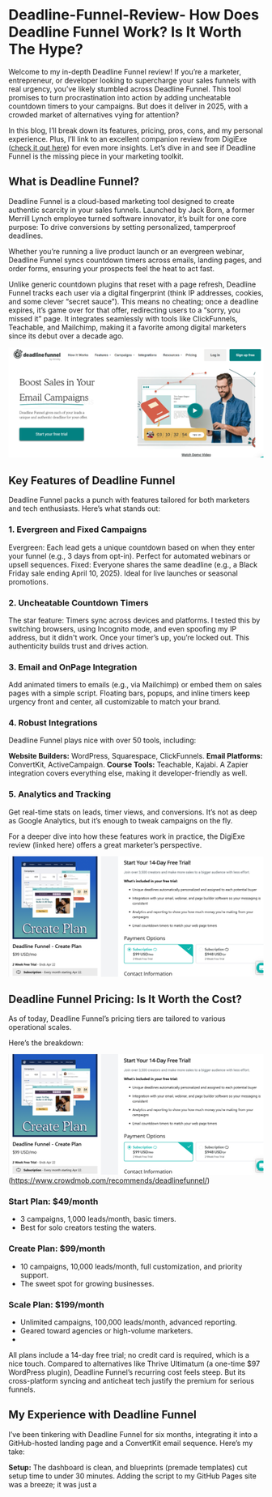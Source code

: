 # Deadline-Funnel-Review- How Does Deadline Funnel Work? Is It Worth The Hype?

Welcome to my in-depth Deadline Funnel review! If you’re a marketer, entrepreneur, or developer looking to supercharge your sales funnels with real urgency,
you’ve likely stumbled across Deadline Funnel. This tool promises to turn procrastination into action by adding uncheatable countdown timers to your campaigns. 
But does it deliver in 2025, with a crowded market of alternatives vying for attention? 

In this blog, I’ll break down its features, pricing, 
pros, cons, and my personal experience. Plus, I’ll link to an excellent companion review from DigiExe ([check it out here](https://digiexe.com/blog/deadline-funnel-review/)) for even more insights. 
Let’s dive in and see if Deadline Funnel is the missing piece in your marketing toolkit.

## What is Deadline Funnel?

Deadline Funnel is a cloud-based marketing tool designed to create authentic scarcity in your sales funnels. 
Launched by Jack Born, a former Merrill Lynch employee turned software innovator, it’s built for one core purpose: 
To drive conversions by setting personalized, tamperproof deadlines. 

Whether you’re running a live product launch or an evergreen webinar, 
Deadline Funnel syncs countdown timers across emails, landing pages, and order forms, ensuring your prospects feel the heat to act fast.

Unlike generic countdown plugins that reset with a page refresh, Deadline Funnel tracks each user via a digital fingerprint (think IP addresses, 
cookies, and some clever “secret sauce”). This means no cheating; once a deadline expires, it’s game over for that offer, redirecting users to
a “sorry, you missed it” page. It integrates seamlessly with tools like ClickFunnels, Teachable, and Mailchimp, making it a favorite among 
digital marketers since its debut over a decade ago.

![Deadline Funnel Review](https://github.com/digiexe-official/Reviews/blob/main/imgs/deadlinefunnel/deadline%20funnel%20review.png)

## Key Features of Deadline Funnel

Deadline Funnel packs a punch with features tailored for both marketers and tech enthusiasts. Here’s what stands out:

### 1. Evergreen and Fixed Campaigns
Evergreen: Each lead gets a unique countdown based on when they enter your funnel (e.g., 3 days from opt-in). Perfect for automated webinars or upsell sequences.
Fixed: Everyone shares the same deadline (e.g., a Black Friday sale ending April 10, 2025). Ideal for live launches or seasonal promotions.

### 2. Uncheatable Countdown Timers
The star feature: Timers sync across devices and platforms. I tested this by switching browsers, using Incognito mode, and even spoofing my IP address, but it didn't work.
Once your timer’s up, you’re locked out. This authenticity builds trust and drives action.

### 3. Email and OnPage Integration
Add animated timers to emails (e.g., via Mailchimp) or embed them on sales pages with a simple script. Floating bars, popups, and inline timers keep urgency front and center, all customizable to match your brand.

### 4. Robust Integrations
Deadline Funnel plays nice with over 50 tools, including:

**Website Builders:** WordPress, Squarespace, ClickFunnels.
**Email Platforms:** ConvertKit, ActiveCampaign.
**Course Tools:** Teachable, Kajabi.
A Zapier integration covers everything else, making it developer-friendly as well.

### 5. Analytics and Tracking
Get real-time stats on leads, timer views, and conversions. It’s not as deep as Google Analytics, but it’s enough to tweak campaigns on the fly.

For a deeper dive into how these features work in practice, the DigiExe review (linked here) offers a great marketer’s perspective.

![Deadline Funnel Features](https://github.com/digiexe-official/Reviews/blob/main/imgs/deadlinefunnel/deadline%20funnel%20subscription.png)

## Deadline Funnel Pricing: Is It Worth the Cost?
As of today, Deadline Funnel’s pricing tiers are tailored to various operational scales. 

Here’s the breakdown:

![Deadline Funnel Pricing](https://github.com/digiexe-official/Reviews/blob/main/imgs/deadlinefunnel/deadline%20funnel%20subscription.png) (https://www.crowdmob.com/recommends/deadlinefunnel/)

### Start Plan: $49/month
- 3 campaigns, 1,000 leads/month, basic timers.
- Best for solo creators testing the waters.

### Create Plan: $99/month
- 10 campaigns, 10,000 leads/month, full customization, and priority support.
- The sweet spot for growing businesses.

### Scale Plan: $199/month
- Unlimited campaigns, 100,000 leads/month, advanced reporting.
- Geared toward agencies or high-volume marketers.
- 
All plans include a 14-day free trial; no credit card is required, which is a nice touch.
Compared to alternatives like Thrive Ultimatum (a one-time $97 WordPress plugin),
Deadline Funnel’s recurring cost feels steep. But its cross-platform syncing and anticheat tech justify the premium for serious funnels.

## My Experience with Deadline Funnel
I’ve been tinkering with Deadline Funnel for six months, integrating it into a GitHub-hosted landing page and a ConvertKit email sequence.
Here’s my take:

**Setup:** The dashboard is clean, and blueprints (premade templates) cut setup time to under 30 minutes. Adding the script to my GitHub Pages site was a breeze; it was just a <script> tag in the header.
**Results:** For an evergreen eBook offer, I set a 72-hour deadline. Conversions jumped from 2% to 5% not millions, but a solid $500 boost on 200 leads. The real-time timer in emails was the clincher.
**Learning Curve** Nontechies might fumble with integrations at first, but the help docs and chat support (replies within an hour) smoothed it out.
I’d rate it 4.5/5. It’s not perfect (more on that later), but it’s a game-changer for driving action.

## Pros & Cons of Deadline Funnel

| Pros of Deadline Funnel                          | Cons of Deadline Funnel                          |
|--------------------------------------------------|--------------------------------------------------|
| **Authentic Scarcity**: No fake timers here. Once it’s done, it’s done, building trust with your audience. | **Pricey**: $49/month for 3 campaigns is a hurdle for bootstrappers. Thrive Ultimatum’s onetime fee looks tempting by comparison. |
| **Ease of Use**: Intuitive interface and blueprints make it accessible, even for GitHub devs new to marketing. | **Load Time**: Timers take as fast as 12 seconds to render |
| **Customization**: Match timers to your brand’s colors and fonts, which are crucial for a polished look. | **Limited Dynamic Text**: You’re stuck with one deadline format per campaign more flexibility would be nice. |
| **Integration Power**: Hooks into almost any stack, from WordPress to custom GitHub projects. | |
| **Support**: Fast, friendly responses via chat or email. | The DigiExe review echoes some of these gripe |

## How to Set It Up on GitHub Pages

For GitHub users, integrating Deadline Funnel into a static site is straightforward. Here’s a quick guide:

**Sign Up:** Grab the 14day trial at deadlinefunnel.com.
**Create a Campaign:** Pick “Evergreen” or “Fixed,” set your deadline, and customize the timer.
**Get the Script:** In the “Tracking Code” section, copy the JavaScript snippet.
**Add to GitHub:** Open your index.html in your GitHub repo, paste the script in the <head> tag, and push the update.
**Embed Timers:** Use the provided HTML snippet where you want the timer (e.g., above your CTA button).

## How does Deadline Funnel stack up? Let’s compare:

**Thrive Ultimatum:** $97 one-time (WordPress only). Cheaper but lacks cross-device syncing and email timers.
**ClickFunnels Countdown:** Included in ClickFunnels ($97$297/month). Robust for full funnels but less focused on evergreen urgency.
**Convertri:** $75/month with timers. Fast pages, but weaker scarcity features.
Deadline Funnel wins on authenticity and integrations, but budget-conscious GitHub devs might lean toward Thrive for one-off projects.

## Who Should Use Deadline Funnel?

It’s not for everyone. Here’s the fit:

**Marketers:** If you run evergreen funnels or launches, this is your MVP.
**Course Creators:** Pair it with Teachable for limited-time offers.
**Developers:** Perfect for GitHubhosted sales pages needing urgency without complex backend work.
**Small Businesses:** Start with the $49 plan to test ROI.
Skip it if you’re a casual blogger or can’t justify the recurring cost.

## RealWorld Results

Testimonials abound. Deadline Funnel claims users have racked up millions. 
My $500 bump pales next to Amy Porterfield’s reported $10M haul, but the pattern’s clear: deadlines work. 
A/B testing with and without timers consistently shows 23x conversion lifts.

## Final Verdict: Is the Deadline Funnel Worth It?

Deadline Funnel isn’t cheap, but it’s a precision tool that delivers. Its uncheatable timers, seamless integrations, 
and ease of use make it a standout for serious marketers and devs alike.
I’d say it’s a solid investment if your funnel’s already converting. Think of it as the turbocharger, not the engine.

 The 14-day trial’s risk-free set up a quick campaign and watch the magic happen. 
 Got thoughts or results to share? Drop a comment below or ping me on GitHub I’d love to hear how it works for you! 
 
 [![image](https://github.com/user-attachments/assets/ead2dd73-710a-446a-83a8-f52a1d7c65ce)
](https://www.crowdmob.com/recommends/deadlinefunnel/)
